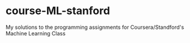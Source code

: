 # course-ML-stanford
My solutions to the programming assignments for Coursera/Standford's Machine Learning Class
